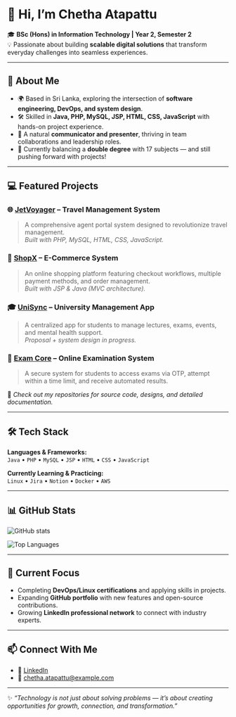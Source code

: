 # 👋 Hi, I’m Chetha Atapattu  

🎓 **BSc (Hons) in Information Technology | Year 2, Semester 2**  
💡 Passionate about building **scalable digital solutions** that transform everyday challenges into seamless experiences.  

---

## 🚀 About Me  
- 🌍 Based in Sri Lanka, exploring the intersection of **software engineering, DevOps, and system design**.  
- 🛠 Skilled in **Java, PHP, MySQL, JSP, HTML, CSS, JavaScript** with hands-on project experience.  
- 💬 A natural **communicator and presenter**, thriving in team collaborations and leadership roles.  
- 🔭 Currently balancing a **double degree** with 17 subjects — and still pushing forward with projects!  

---

## 💻 Featured Projects  

### 🌐 [JetVoyager](#) – Travel Management System  
> A comprehensive agent portal system designed to revolutionize travel management.  
*Built with PHP, MySQL, HTML, CSS, JavaScript.*  

### 🛒 [ShopX](#) – E-Commerce System  
> An online shopping platform featuring checkout workflows, multiple payment methods, and order management.  
*Built with JSP & Java (MVC architecture).*  

### 🎓 [UniSync](#) – University Management App  
> A centralized app for students to manage lectures, exams, events, and mental health support.  
*Proposal + system design in progress.*  

### 📝 [Exam Core](#) – Online Examination System  
> A secure system for students to access exams via OTP, attempt within a time limit, and receive automated results.  

📌 *Check out my repositories for source code, designs, and detailed documentation.*  

---

## 🛠️ Tech Stack  

**Languages & Frameworks:**  
`Java` • `PHP` • `MySQL` • `JSP` • `HTML` • `CSS` • `JavaScript`  

**Currently Learning & Practicing:**  
`Linux` • `Jira` • `Notion` • `Docker` • `AWS`  



---

## 📊 GitHub Stats  

![GitHub stats](https://github-readme-stats.vercel.app/api?username=ChethaAtapattu&show_icons=true&theme=tokyonight)  

![Top Languages](https://github-readme-stats.vercel.app/api/top-langs/?username=ChethaAtapattu&layout=compact&theme=tokyonight)  

---

## 🌱 Current Focus  
- Completing **DevOps/Linux certifications** and applying skills in projects.  
- Expanding **GitHub portfolio** with new features and open-source contributions.  
- Growing **LinkedIn professional network** to connect with industry experts.  

---

## 📫 Connect With Me  

- 💼 [LinkedIn](#)  
- 📧 chetha.atapattu@example.com  

---
✨ *“Technology is not just about solving problems — it’s about creating opportunities for growth, connection, and transformation.”*  
